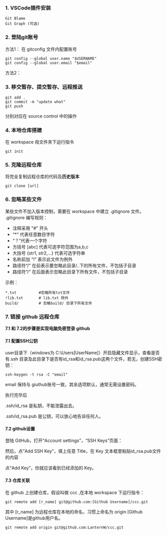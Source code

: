 ### 1. VSCode插件安装

``` 
Git Blame
Git Graph (可选)
```

### 2. 登陆git账号

方法1： 在 gitconfig 文件内配置账号
```
git config --global user.name "$USERNAME"
git config --global user.email "$email"
```

方法2：



### 3. 移交暂存、提交暂存、远程推送

```
git add .
git commit -m "update what"
git push
```

分别对应在 source control 中的操作

### 4. 本地仓库搭建

在 workspace 母文件夹下运行指令
```
git init
```

### 5. 克隆远程仓库
将完全复制远程仓库的代码及**历史版本**
```
git clone [url]
```

### 6. 忽略某些文件

某些文件不加入版本控制，需要在 workspace 中建立 .gitignore 文件。 .gitignore 编写规则：

+ 注释采用 "#" 开头
+ “*” 代表任意数目字符
+ “？”代表一个字符
+ 方括号 [abc] 代表可选字符范围为a,b,c
+ 大括号 {str1, str2,...} 代表可选字符串
+ 名称前加 “!” 表示此文件为例外
+ 路径符“/” 在前表示要忽略此目录/..下的所有文件，不包括子目录
+ 路径符“/” 在后面表示忽略此目录下所有文件，不包括子目录
  
示例：
```
*.txt          #忽略所有txt文件
!lib.txt       # lib.txt 除外
build/         # 忽略build/ 目录下所有文件
```
### 7. 链接 github 远程仓库   

**7.1 和 7.2的步骤是实现电脑免密登录 github**
#### 7.1 配置SSH公钥

user目录下（windows为 C:\Users\[UserName]）开启隐藏文件显示，查看是否有.ssh 目录及此目录下是否有id_rsa和id_rsa.pub这两个文件，若无，创建SSH密钥：
```
ssh-keygen -t rsa -C "email"
```
email 保持与 giuthub账号一致，其余选项默认，通常无需设置密码。

执行完毕后

.ssh/id_rsa 是私钥，不能泄露出去。

.ssh/id_rsa.pub 是公钥，可以放心地告诉任何人。

#### 7.2 github设置

登陆 GitHub，打开“Account settings”，“SSH Keys”页面：

然后，点“Add SSH Key”，填上任意 Title，在 Key 文本框里粘贴id_rsa.pub文件的内容

点“Add Key”，你就应该看到已经添加的 Key。

#### 7.3 仓库关联

在 github 上创建仓库，假设叫做 ccc ,在本地 workspace 下运行指令：
```
git remote add [r_name] git@github.com:[Github Username]/ccc.git
```
其中 [r_name] 为远程仓库在本地的命名，习惯上命名为 origin
[Github Username]是github用户名。
```
git remote add origin git@github.com:LanternW/ccc.git
```




